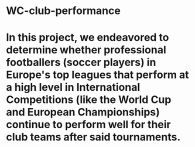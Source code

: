 # WC-club-performance
# In this project, we endeavored to determine whether professional footballers (soccer players) in Europe's top leagues that perform at a high level in International Competitions (like the World Cup and European Championships) continue to perform well for their club teams after said tournaments.

